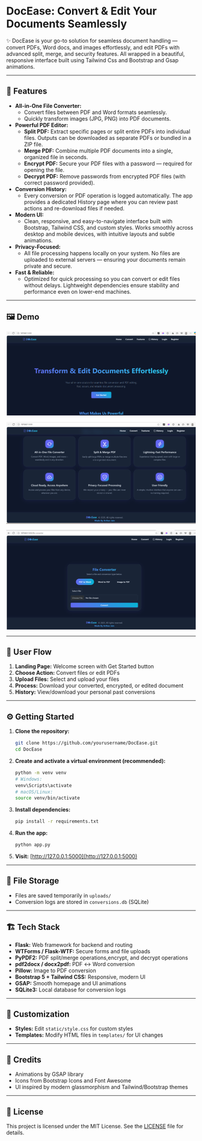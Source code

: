 # DocEase: Convert & Edit Your Documents Seamlessly

✨ DocEase is your go-to solution for seamless document handling — convert PDFs, Word docs, and images effortlessly, and edit PDFs with advanced split, merge, and security features. All wrapped in a beautiful, responsive interface built using Tailwind Css and Bootstrap and Gsap animations.

---

## 🚀 Features

- **All-in-One File Converter:**
  - Convert files between PDF and Word formats seamlessly.
  - Quickly transform images (JPG, PNG) into PDF documents.
- **Powerful PDF Editor:**
  - **Split PDF:** Extract specific pages or split entire PDFs into individual files. Outputs can be downloaded as separate PDFs or bundled in a ZIP file.
  - **Merge PDF:** Combine multiple PDF documents into a single, organized file in seconds.
  - **Encrypt PDF:** Secure your PDF files with a password — required for opening the file.
  - **Decrypt PDF:** Remove passwords from encrypted PDF files (with correct password provided).
- **Conversion History:**
  - Every conversion or PDF operation is logged automatically. The app provides a dedicated History page where you can review past actions and re-download files if needed.
- **Modern UI:**
  - Clean, responsive, and easy-to-navigate interface built with Bootstrap, Tailwind CSS, and custom styles. Works smoothly across desktop and mobile devices, with intuitive layouts and subtle animations.
- **Privacy-Focused:**
  - All file processing happens locally on your system. No files are uploaded to external servers — ensuring your documents remain private and secure.
- **Fast & Reliable:**
  - Optimized for quick processing so you can convert or edit files without delays. Lightweight dependencies ensure stability and performance even on lower-end machines.

---

## 🖼️ Demo

![Screenshot](DocEase/screenshots/Screenshot11.png)

![Screenshot](DocEase/screenshots/Screenshot3.png)

![Screenshot](DocEase/screenshots/Screenshot2.png)

---

## 🧭 User Flow

1. **Landing Page:** Welcome screen with Get Started button
2. **Choose Action:** Convert files or edit PDFs
3. **Upload Files:** Select and upload your files
4. **Process:** Download your converted, encrypted, or edited document
5. **History:** View/download your personal past conversions

---

## ⚙️ Getting Started

1. **Clone the repository:**
   ```bash
   git clone https://github.com/yourusername/DocEase.git
   cd DocEase
   ```
2. **Create and activate a virtual environment (recommended):**
   ```bash
   python -m venv venv
   # Windows:
   venv\Scripts\activate
   # macOS/Linux:
   source venv/bin/activate
   ```
3. **Install dependencies:**
   ```bash
   pip install -r requirements.txt
   ```
4. **Run the app:**
   ```bash
   python app.py
   ```
5. **Visit:** [http://127.0.0.1:5000](http://127.0.0.1:5000)

---

## 📂 File Storage

- Files are saved temporarily in `uploads/`
- Conversion logs are stored in `conversions.db` (SQLite)

---

## 🏗️ Tech Stack

- **Flask:** Web framework for backend and routing
- **WTForms / Flask-WTF:** Secure forms and file uploads
- **PyPDF2:** PDF split/merge operations,encrypt, and decrypt operations
- **pdf2docx / docx2pdf:** PDF ↔ Word conversion
- **Pillow:** Image to PDF conversion
- **Bootstrap 5 + Tailwind CSS:** Responsive, modern UI
- **GSAP:** Smooth homepage and UI animations
- **SQLite3:** Local database for conversion logs

---

## 🎨 Customization

- **Styles:** Edit `static/style.css` for custom styles
- **Templates:** Modify HTML files in `templates/` for UI changes

---

## 🙏 Credits

- Animations by GSAP library
- Icons from Bootstrap Icons and Font Awesome
- UI inspired by modern glassmorphism and Tailwind/Bootstrap themes

---

## 📄 License

This project is licensed under the MIT License. See the [LICENSE](LICENSE) file for details.
